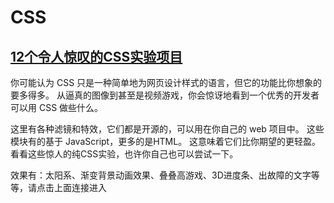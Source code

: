 # CSS

## [12个令人惊叹的CSS实验项目](https://juejin.im/post/5c4fdcd66fb9a04a0a5f9511)

你可能认为 CSS 只是一种简单地为网页设计样式的语言，但它的功能比你想象的要多得多。 从逼真的图像到甚至是视频游戏，你会惊讶地看到一个优秀的开发者可以用 CSS 做些什么。

这里有各种滤镜和特效，它们都是开源的，可以用在你自己的 web 项目中。 这些模块有的基于 JavaScript，更多的是HTML。 这意味着它们比你期望的更轻盈。 看看这些惊人的纯CSS实验，也许你自己也可以尝试一下。

效果有：太阳系、渐变背景动画效果、叠叠高游戏、3D进度条、出故障的文字等等，请点击上面连接进入